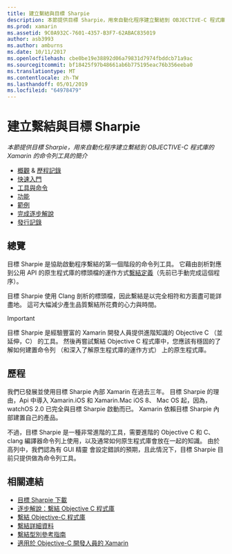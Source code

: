 ```yaml
---
title: 建立繫結與目標 Sharpie
description: 本節提供目標 Sharpie，用來自動化程序建立繫結到 OBJECTIVE-C 程式庫的 Xamarin 的命令列工具的簡介
ms.prod: xamarin
ms.assetid: 9C0A932C-7601-4357-B3F7-62ABAC835019
author: asb3993
ms.author: amburns
ms.date: 10/11/2017
ms.openlocfilehash: cbe0be19e38892d06a79831d7974fbddcb71a9ac
ms.sourcegitcommit: bf18425f97b48661ab6b775195eac76b356eeba0
ms.translationtype: MT
ms.contentlocale: zh-TW
ms.lasthandoff: 05/01/2019
ms.locfileid: "64978479"
---
```

# <a name="creating-bindings-with-objective-sharpie"></a>建立繫結與目標 Sharpie

_本節提供目標 Sharpie，用來自動化程序建立繫結到 OBJECTIVE-C 程式庫的 Xamarin 的命令列工具的簡介_

- [概觀](#overview) & [歷程記錄](#history)
- [快速入門](get-started.md)
- [工具與命令](tools.md)
- [功能](platform/index.md)
- [範例](examples/index.md)
- [完成逐步解說](~/ios/platform/binding-objective-c/walkthrough.md)
- [發行記錄](releases.md)

## <a name="overview"></a>總覽

目標 Sharpie 是協助啟動程序繫結的第一個階段的命令列工具。
它藉由剖析對應到公用 API 的原生程式庫的標頭檔的運作方式[繫結定義](~/cross-platform/macios/binding/objective-c-libraries.md#The_API_definition_file)（先前已手動完成這個程序）。

目標 Sharpie 使用 Clang 剖析的標頭檔，因此繫結是以完全相符和方面盡可能詳盡地。 這可大幅減少產生品質繫結所花費的心力與時間。

> [!IMPORTANT]
> 目標 Sharpie 是經驗豐富的 Xamarin 開發人員提供進階知識的 Objective C （並延伸，C） 的工具。 然後再嘗試繫結 Objective C 程式庫中，您應該有穩固的了解如何建置命令列 （和深入了解原生程式庫的運作方式） 上的原生程式庫。

## <a name="history"></a>歷程

我們已發展並使用目標 Sharpie 內部 Xamarin 在過去三年。 目標 Sharpie 的理由，Api 中導入 Xamarin.iOS 和 Xamarin.Mac iOS 8、 Mac OS 起，因為，watchOS 2.0 已完全與目標 Sharpie 啟動而已。 Xamarin 依賴目標 Sharpie 內部建置自己的產品。

不過，目標 Sharpie 是一種非常進階的工具，需要進階的 Objective C 和 C、 clang 編譯器命令列上使用，以及通常如何原生程式庫會放在一起的知識。 由於高列中，我們認為有 GUI 精靈 會設定錯誤的預期，且此情況下，目標 Sharpie 目前只提供做為命令列工具。

## <a name="related-links"></a>相關連結

- [目標 Sharpie 下載](https://dl.xamarin.com/objective-sharpie/ObjectiveSharpie.pkg)
- [逐步解說：繫結 Objective C 程式庫](~/ios/platform/binding-objective-c/walkthrough.md)
- [繫結 Objective-C 程式庫](~/cross-platform/macios/binding/objective-c-libraries.md)
- [繫結詳細資料](~/cross-platform/macios/binding/overview.md)
- [繫結型別參考指南](~/cross-platform/macios/binding/binding-types-reference.md)
- [適用於 Objective-C 開發人員的 Xamarin](~/ios/get-started/objective-c-developers/index.md)

